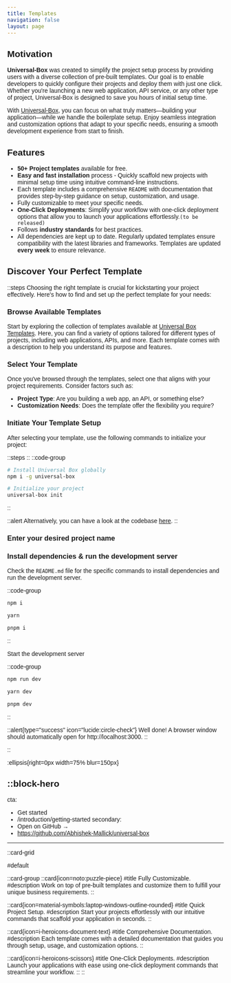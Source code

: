 ```yaml
---
title: Templates
navigation: false
layout: page
---
```


<style>
body {
  font-family: 'Poppins', sans-serif;
}
</style>

## Motivation

**Universal-Box** was created to simplify the project setup process by providing users with a diverse collection of pre-built templates. Our goal is to enable developers to quickly configure their projects and deploy them with just one click. Whether you're launching a new web application, API service, or any other type of project, Universal-Box is designed to save you hours of initial setup time.

With [Universal-Box](https://github.com/Abhishek-Mallick/universal-box), you can focus on what truly matters—building your application—while we handle the boilerplate setup. Enjoy seamless integration and customization options that adapt to your specific needs, ensuring a smooth development experience from start to finish.

## Features

- **50+ Project templates** available for free.
- **Easy and fast installation** process - Quickly scaffold new projects with minimal setup time using intuitive command-line instructions.
- Each template includes a comprehensive `README` with documentation that provides step-by-step guidance on setup, customization, and usage.
- Fully customizable to meet your specific needs.
- **One-Click Deployments**: Simplify your workflow with one-click deployment options that allow you to launch your applications effortlessly.`(to be released)`
- Follows **industry standards** for best practices.
- All dependencies are kept up to date. Regularly updated templates ensure compatibility with the latest libraries and frameworks. Templates are updated **every week** to ensure relevance.

## Discover Your Perfect Template

::steps
Choosing the right template is crucial for kickstarting your project effectively. Here's how to find and set up the perfect template for your needs:

### Browse Available Templates

Start by exploring the collection of templates available at [Universal Box Templates](https://universal-box.dev/templates). Here, you can find a variety of options tailored for different types of projects, including web applications, APIs, and more. Each template comes with a description to help you understand its purpose and features.

### Select Your Template

Once you've browsed through the templates, select one that aligns with your project requirements. Consider factors such as:
- **Project Type**: Are you building a web app, an API, or something else?
- **Customization Needs**: Does the template offer the flexibility you require?

### Initiate Your Template Setup

After selecting your template, use the following commands to initialize your project:

::steps
::
::code-group
  ```bash [npm]
  # Install Universal Box globally
  npm i -g universal-box

  # Initialize your project
  universal-box init
  ```
::

::alert
Alternatively, you can have a look at the codebase [here](https://github.com/Abhishek-Mallick/universal-box/tree/main/template).
::

### Enter your desired project name

### Install dependencies & run the development server

Check the `README.md` file for the specific commands to install dependencies and run the development server.

::code-group
  ```bash [npm]
  npm i
  ```
  ```bash [yarn]
  yarn
  ```
  ```bash [pnpm]
  pnpm i
  ```
::

Start the development server

::code-group
  ```bash [npm]
  npm run dev
  ```
  ```bash [yarn]
  yarn dev
  ```
  ```bash [pnpm]
  pnpm dev
  ```
::

::alert{type="success" icon="lucide:circle-check"}
Well done! A browser window should automatically open for http://localhost:3000.
::

::


:ellipsis{right=0px width=75% blur=150px}

::block-hero
---
cta:
  - Get started
  - /introduction/getting-started
secondary:
  - Open on GitHub →
  - https://github.com/Abhishek-Mallick/universal-box
---


::card-grid

#default

::card-group
  ::card{icon=noto:puzzle-piece}
  #title
  Fully Customizable.
  #description
  Work on top of pre-built templates and customize them to fulfill your unique business requirements.
  ::

  ::card{icon=material-symbols:laptop-windows-outline-rounded}
  #title
  Quick Project Setup.
  #description
  Start your projects effortlessly with our intuitive commands that scaffold your application in seconds.
  ::

  ::card{icon=i-heroicons-document-text}
  #title
  Comprehensive Documentation.
  #description
  Each template comes with a detailed documentation that guides you through setup, usage, and customization options.
  ::

  ::card{icon=i-heroicons-scissors}
  #title
  One-Click Deployments.
  #description
  Launch your applications with ease using one-click deployment commands that streamline your workflow.
  ::
::